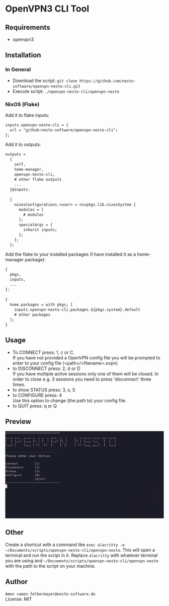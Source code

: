 # OpenVPN3 CLI Tool

## Requirements

- openvpn3

## Installation

### In General

- Download the script: `git clone https://github.com/nesto-software/openvpn-nesto-cli.git`
- Execute script: `./openvpn-nesto-cli/openvpn-nesto`

### NixOS (Flake)

Add it to flake inputs:

```
inputs.openvpn-nesto-cli = {
  url = "github:nesto-software/openvpn-nesto-cli";
};
```

Add it to outputs:

```
outputs =
  {
    self,
    home-manager,
    openvpn-nesto-cli,
    # other flake outputs
    ...
  }@inputs:

  {
    nixosConfigurations.<user> = nixpkgs.lib.nixosSystem {
      modules = [
        # modules
      ];
      specialArgs = {
        inherit inputs;
      };
    };
  };
```

Add the flake to your installed packages (I have installed it as a home-manager package):

```
{
  pkgs,
  inputs,
  ...
}:

{
  home.packages = with pkgs; [
    inputs.openvpn-nesto-cli.packages.${pkgs.system}.default
    # other packages
  ];
}
```

## Usage

- To CONNECT press: 1, c or C.  
  If you have not provided a OpenVPN config file you will be prompted to enter
  to your config file (\<path\>/\<filename\>.ovpn)
- to DISCONNECT press: 2, d or D  
  If you have multiple active sessions only one of them will be closed.
  In order to close e.g. 3 sessions you need to press 'disconnect' three times.
- to show STATUS press: 3, s, S
- to CONFIGURE press: 4  
  Use this option to change (the path to) your config file.
- to QUIT press: q or Q

## Preview

![alt text](./openvpn-preview.png)

## Other

Create a shortcut with a command like
`exec alacritty -e ~/Documents/scripts/openvpn-nesto-cli/openvpn-nesto`.
This will open a terminal and run the script in it.
Replace `alacritty` with whatever terminal you are using and
`~/Documents/scripts/openvpn-nesto-cli/openvpn-nesto` with the path to the script
on your machine.

## Author

`Amon <amon.felbermayer@nesto-software.de`  
License: MIT

